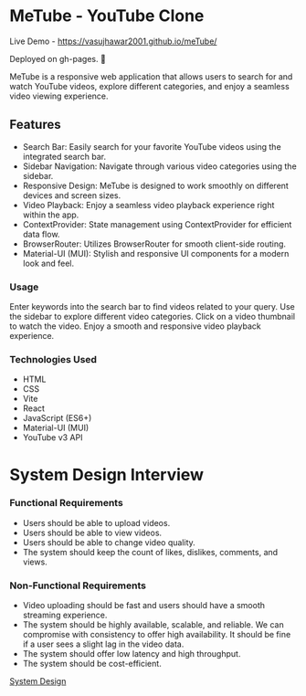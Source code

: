 # MeTube - YouTube Clone

Live Demo - https://vasujhawar2001.github.io/meTube/

Deployed on gh-pages. :rocket:

MeTube is a responsive web application that allows users to search for and watch YouTube videos, explore different categories, and enjoy a seamless video viewing experience.

## Features
- Search Bar: Easily search for your favorite YouTube videos using the integrated search bar.
- Sidebar Navigation: Navigate through various video categories using the sidebar.
- Responsive Design: MeTube is designed to work smoothly on different devices and screen sizes.
- Video Playback: Enjoy a seamless video playback experience right within the app.
- ContextProvider: State management using ContextProvider for efficient data flow.
- BrowserRouter: Utilizes BrowserRouter for smooth client-side routing.
- Material-UI (MUI): Stylish and responsive UI components for a modern look and feel.

### Usage
Enter keywords into the search bar to find videos related to your query.
Use the sidebar to explore different video categories.
Click on a video thumbnail to watch the video.
Enjoy a smooth and responsive video playback experience.

### Technologies Used
- HTML
- CSS
- Vite
- React
- JavaScript (ES6+)
- Material-UI (MUI)
- YouTube v3 API

# System Design Interview

### Functional Requirements

- Users should be able to upload videos.
- Users should be able to view videos.
- Users should be able to change video quality.
- The system should keep the count of likes, dislikes, comments, and views.

### Non-Functional Requirements

- Video uploading should be fast and users should have a smooth streaming experience.
- The system should be highly available, scalable, and reliable. We can compromise with consistency to offer high availability. It should be fine if a user sees a slight lag in the video data.
- The system should offer low latency and high throughput. 
- The system should be cost-efficient.

[System Design](systemdesign.pdf)